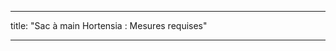 - - -
title: "Sac à main Hortensia : Mesures requises"
- - -

<PatternMeasurements pattern='hortensia' />
